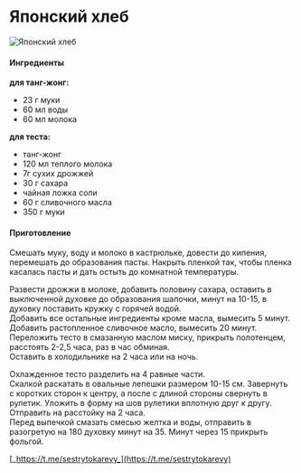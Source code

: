 ﻿---
image: ../../pics/photo_2022-02-06_10-31-24.jpg
---
# Японский хлеб

![Японский хлеб](../../pics/photo_2022-02-06_10-31-24.jpg)

#### Ингредиенты

**для танг-жонг:**

* 23 г муки
* 60 мл воды
* 60 мл молока

**для теста:**

* танг-жонг
* 120 мл теплого молока
* 7г сухих дрожжей
* 30 г сахара
* чайная ложка соли
* 60 г сливочного масла
* 350 г муки

#### Приготовление

Смешать муку, воду и молоко в кастрюльке, довести до кипения, перемешать до образования пасты. Накрыть пленкой так, чтобы пленка касалась пасты и дать остыть до комнатной температуры.

Развести дрожжи в молоке, добавить половину сахара, оставить в выключенной духовке до образования шапочки, минут на 10-15, в духовку поставить кружку с горячей водой.  
Добавить все остальные ингредиенты кроме масла, вымесить 5 минут.  
Добавить растопленное сливочное масло, вымесить 20 минут.  
Переложить тесто в смазанную маслом миску, прикрыть полотенцем, расстоять 2-2,5 часа, раз в час обминая.  
Оставить в холодильнике на 2 часа или на ночь.  

Охлажденное тесто разделить на 4 равные части.  
Скалкой раскатать в овальные лепешки размером 10-15 см. Завернуть с коротких сторон к центру, а после с длиной стороны свернуть в рулетик. Уложить в форму на шов рулетики вплотную друг к другу. Отправить на расстойку на 2 часа.  
Перед выпечкой смазать смесью желтка и воды, отправить в разогретую на 180 духовку минут на 35. Минут через 15 прикрыть фольгой.  

[_https://t.me/sestrytokarevy_](https://t.me/sestrytokarevy)
